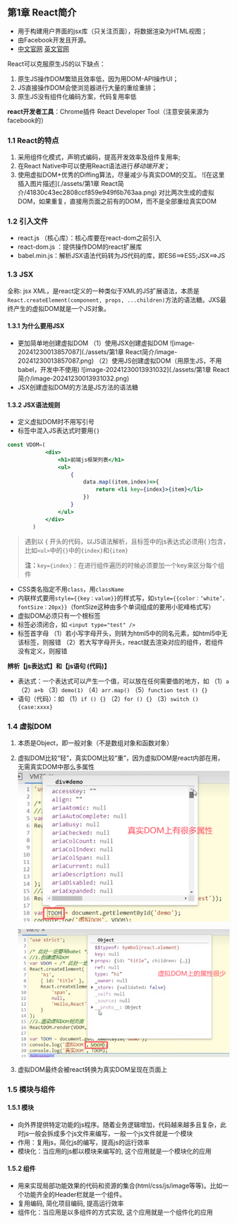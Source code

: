 ## 第1章 React简介

- 用于构建用户界面的jsx库（只关注页面），将数据渲染为HTML视图；
- 由Facebook开发且开源。
- [中文官网](https://react.docschina.org/)
  [英文官网](https://reactjs.org/)

React可以克服原生JS的以下缺点：

1. 原生JS操作DOM繁琐且效率低，因为用DOM-API操作UI；
2. JS直接操作DOM会使浏览器进行大量的重绘重排；
3. 原生JS没有组件化编码方案，代码复用率低

**react开发者工具**：Chrome插件 React Developer Tool（注意安装来源为facebook的）

### 1.1 React的特点

1. 采用组件化模式，声明式编码，提高开发效率及组件复用率;
2. 在React Native中可以使用React语法进行*移动端开发*；
3. 使用虚拟DOM+优秀的Diffing算法，尽量减少与真实DOM的交互。
   ![在这里插入图片描述](./assets/第1章 React简介/41830c43ec2808ccf859e949f6b763aa.png)
   对比两次生成的虚拟DOM，如果重复，直接用页面之前有的DOM，而不是全部重绘真实DOM

### 1.2 引入文件

- react.js （核心库）：核心库要在react-dom之前引入
- react-dom.js ：提供操作DOM的react扩展库
- babel.min.js：解析JSX语法代码转为JS代码的库，即ES6==>ES5;JSX==>JS

### 1.3 JSX

全称: jsx XML，是react定义的一种类似于XML的JS扩展语法，本质是`React.createElement(component, props, ...children)`方法的语法糖。JXS最终产生的虚拟DOM就是一个JS对象。

#### 1.3.1 为什么要用JSX

- 更加简单地创建虚拟DOM
  （1）使用JSX创建虚拟DOM
  ![image-20241230013857087](./assets/第1章 React简介/image-20241230013857087.png)
  （2）使用JS创建虚拟DOM（用原生JS，不用babel，开发中不使用)
  ![image-20241230013931032](./assets/第1章 React简介/image-20241230013931032.png)
- JSX创建虚拟DOM的方法是JS方法的语法糖

#### 1.3.2 JSX语法规则

- 定义虚拟DOM时不用写引号
- 标签中混入JS表达式时要用`{}`

```jsx
const VDOM=(
            <div>
                <h1>前端js框架列表</h1>
                <ul>
                    {
                        data.map((item,index)=>{
                            return <li key={index}>{item}</li>
                        })
                    }
                </ul>               
            </div>           
        )
```

> 遇到以 { 开头的代码，以JS语法解析，且标签中的js表达式必须用{ }包含，比如`<ul>`中的`{}`中的`{index}`和`{item}`
>
> **注：**`key={index}`：在进行组件遍历的时候必须要加一个key来区分每个组件

- CSS类名指定不用`class`，用`className`
- 内联样式要用`style={{key：value}}`的样式写，如`style={{color：‘white’，fontSize：20px}}`（fontSize这种由多个单词组成的要用小驼峰格式写）
- 虚拟DOM必须只有一个根标签
- 标签必须闭合，如 `<input type="test" />`
- 标签首字母
  （1）若小写字母开头，则转为html5中的同名元素，如html5中无该标签，则报错
  （2）若大写字母开头，react就去渲染对应的组件，若组件没有定义，则报错

**辨析【js表达式】和【js语句 (代码)】**

- 表达式：一个表达式可以产生一个值，可以放在任何需要值的地方，如
  （1）`a`
  （2）`a+b`
  （3）`demo(1)`
  （4）`arr.map()`
  （5）`function test () {}`
- 语句（代码）：如
  （1）`if () {}`
  （2）`for () {}`
  （3）`switch () {case:xxxx}`

### 1.4 虚拟DOM

1. 本质是Object，即一般对象（不是数组对象和函数对象）

2. 虚拟DOM比较“轻”，真实DOM比较“重”，因为虚拟DOM是react内部在用，无需真实DOM中那么多属性
   <img src="./assets/第1章 React简介/image-20241230014241702.png" alt="image-20241230014241702" style="zoom: 67%;" />

   <img src="./assets/第1章 React简介/image-20241230014334465.png" alt="image-20241230014334465" style="zoom:67%;" />

3. 虚拟DOM最终会被react转换为真实DOM呈现在页面上

### 1.5 模块与组件

#### 1.5.1 模块

- 向外界提供特定功能的js程序。随着业务逻辑增加，代码越来越多且复杂，此时js一般会拆成多个js文件来编写，一般一个js文件就是一个模块
- 作用：复用js，简化js的编写，提高js的运行效率
- 模块化：当应用的js都以模块来编写的, 这个应用就是一个模块化的应用

#### 1.5.2 组件

- 用来实现局部功能效果的代码和资源的集合(html/css/js/image等等)。比如一个功能齐全的Header栏就是一个组件。
- 复用编码, 简化项目编码, 提高运行效率
- 组件化：当应用是以多组件的方式实现, 这个应用就是一个组件化的应用

